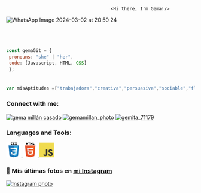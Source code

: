
                                           <Hi there, I'm Gema!/>

![WhatsApp Image 2024-03-02 at 20 50 24](https://github.com/Gemagit/Gemagit/assets/143506667/f3e8d70d-84b0-431e-bafd-3c19cceb690f)

 ```js



const gemaGit = {
  pronouns: "she" | "her",
  code: [Javascript, HTML, CSS]
  };
  

var misAptitudes =["trabajadora","creativa","persuasiva","sociable","flexible"];

```
<h3 align="left">Connect with me:</h3>
<p align="left">
<a href="https://linkedin.com/in/gema millán casado" target="blank"><img align="center" src="https://raw.githubusercontent.com/rahuldkjain/github-profile-readme-generator/master/src/images/icons/Social/linked-in-alt.svg" alt="gema millán casado" height="30" width="40" /></a>
<a href="https://instagram.com/gemamillan_photo" target="blank"><img align="center" src="https://raw.githubusercontent.com/rahuldkjain/github-profile-readme-generator/master/src/images/icons/Social/instagram.svg" alt="gemamillan_photo" height="30" width="40" /></a>
<a href="https://discord.gg/gemita_71179" target="blank"><img align="center" src="https://raw.githubusercontent.com/rahuldkjain/github-profile-readme-generator/master/src/images/icons/Social/discord.svg" alt="gemita_71179" height="30" width="40" /></a>
</p>


<h3 align="left">Languages and Tools:</h3>
<p align="left"> <a href="https://www.w3schools.com/css/" target="_blank" rel="noreferrer"> <img src="https://raw.githubusercontent.com/devicons/devicon/master/icons/css3/css3-original-wordmark.svg" alt="css3" width="40" height="40"/> </a> <a href="https://www.w3.org/html/" target="_blank" rel="noreferrer"> <img src="https://raw.githubusercontent.com/devicons/devicon/master/icons/html5/html5-original-wordmark.svg" alt="html5" width="40" height="40"/> </a> <a href="https://developer.mozilla.org/en-US/docs/Web/JavaScript" target="_blank" rel="noreferrer"> <img src="https://raw.githubusercontent.com/devicons/devicon/master/icons/javascript/javascript-original.svg" alt="javascript" width="40" height="40"/> </a> </p>

### 📸 Mis últimas fotos en [mi Instagram](https://instagram.com/gemamillan_photo)

<a href='https://www.instagram.com/p/B01ca7llip7' target='_blank'>
  <img width='20%' src='(https://www.instagram.com/p/B01ca7llip7/)https://www.instagram.com/p/B01ca7llip7/' alt='Instagram photo' />
</a>

